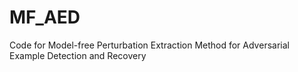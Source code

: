 # MF_AED
Code for Model-free Perturbation Extraction Method for Adversarial Example Detection and Recovery
